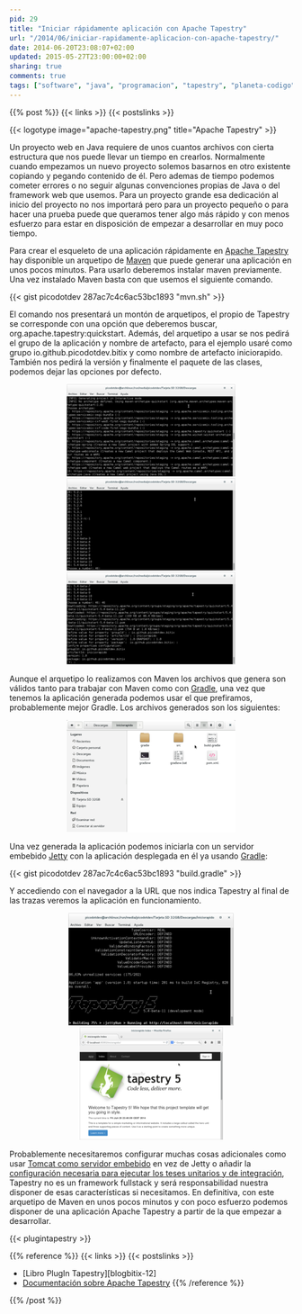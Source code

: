```yaml
---
pid: 29
title: "Iniciar rápidamente aplicación con Apache Tapestry"
url: "/2014/06/iniciar-rapidamente-aplicacion-con-apache-tapestry/"
date: 2014-06-20T23:08:07+02:00
updated: 2015-05-27T23:00:00+02:00
sharing: true
comments: true
tags: ["software", "java", "programacion", "tapestry", "planeta-codigo", "blog-stack"]
---
```


{{% post %}}
{{< links >}}
{{< postslinks >}}

{{< logotype image="apache-tapestry.png" title="Apache Tapestry" >}}

Un proyecto web en Java requiere de unos cuantos archivos con cierta estructura que nos puede llevar un tiempo en crearlos. Normalmente cuando empezamos un nuevo proyecto solemos basarnos en otro existente  copiando y pegando contenido de él. Pero ademas de tiempo podemos cometer errores o no seguir algunas convenciones propias de Java o del framework web que usemos. Para un proyecto grande esa dedicación al inicio del proyecto no nos importará pero para un proyecto pequeño o para hacer una prueba puede que queramos tener algo más rápido y con menos esfuerzo para estar en disposición de empezar a desarrollar en muy poco tiempo.

Para crear el esqueleto de una aplicación rápidamente en [Apache Tapestry](http://tapestry.apache.org/) hay disponible un arquetipo de [Maven](http://maven.apache.org/) que puede generar una aplicación en unos pocos minutos. Para usarlo deberemos instalar maven previamente. Una vez instalado Maven basta con que usemos el siguiente comando.

{{< gist picodotdev 287ac7c4c6ac53bc1893 "mvn.sh" >}}

El comando nos presentará un montón de arquetipos, el propio de Tapestry se corresponde con una opción que deberemos buscar, org.apache.tapestry:quickstart. Además, del arquetipo a usar se nos pedirá el grupo de la aplicación y nombre de artefacto, para el ejemplo usaré como grupo io.github.picodotdev.bitix y como nombre de artefacto iniciorapido. También nos pedirá la versión y finalmente el paquete de las clases, podemos dejar las opciones por defecto.

<div class="media" style="text-align: center;">
	<a href="assets/images/custom/posts/29/arquetipos-maven.png" title="Arquetipos de Maven" data-gallery><img src="assets/images/custom/posts/29/arquetipos-maven-thumb.png"></a>
	<a href="assets/images/custom/posts/29/arquetipos-tapestry.png" title="Arquetipos de Apache Tapestry" data-gallery><img src="assets/images/custom/posts/29/arquetipos-tapestry-thumb.png"></a>
	<a href="assets/images/custom/posts/29/arquetipo-tapestry.png" title="Arquetipo de Apache Tapestry" data-gallery><img src="assets/images/custom/posts/29/arquetipo-tapestry-thumb.png"></a>
</div>

Aunque el arquetipo lo realizamos con Maven los archivos que genera son válidos tanto para trabajar con Maven como con [Gradle](http://www.gradle.org/), una vez que tenemos la aplicación generada podemos usar el que prefiramos, probablemente mejor Gradle. Los archivos generados son los siguientes:

<div class="media" style="text-align: center;">
	<a href="assets/images/custom/posts/29/archivos-generados.png" title="Terminal al iniciar la aplicación" data-gallery><img src="assets/images/custom/posts/29/archivos-generados-thumb.png"></a>
</div>

Una vez generada la aplicación podemos iniciarla con un servidor embebido [Jetty](http://www.eclipse.org/jetty/) con la aplicación desplegada en él ya usando [Gradle](http://www.gradle.org/):

{{< gist picodotdev 287ac7c4c6ac53bc1893 "build.gradle" >}}

Y accediendo con el navegador a la URL que nos indica Tapestry al final de las trazas veremos la aplicación en funcionamiento.

<div class="media" style="text-align: center;">
	<a href="assets/images/custom/posts/29/inicio-aplicacion-terminal.png" title="Terminal al iniciar la aplicación" data-gallery><img src="assets/images/custom/posts/29/inicio-aplicacion-terminal-thumb.png"></a>
	<a href="assets/images/custom/posts/29/inicio-aplicacion-navegador.png" title="Aplicación en el navegador" data-gallery><img src="assets/images/custom/posts/29/inicio-aplicacion-navegador-thumb.png"></a>
</div>

Probablemente necesitaremos configurar muchas cosas adicionales como usar [Tomcat como servidor embebido](https://github.com/bmuschko/gradle-tomcat-plugin) en vez de Jetty o añadir la [configuración necesaria para ejecutar los teses unitarios y de integración](http://elblogdepicodev.blogspot.com.es/2013/06/pruebas-unitarias-y-de-integracion-en-apache-tapestry.html), Tapestry no es un framework fullstack y será responsabilidad nuestra disponer de esas características si necesitamos. En definitiva, con este arquetipo de Maven en unos pocos minutos y con poco esfuerzo podemos disponer de una aplicación Apache Tapestry a partir de la que empezar a desarrollar.

{{< plugintapestry >}}

{{% reference %}}
{{< links >}}
{{< postslinks >}}
* [Libro PlugIn Tapestry][blogbitix-12]
* [Documentación sobre Apache Tapestry](http://elblogdepicodev.blogspot.com.es/2010/05/documentacion-sobre-apache-tapestry.html)
{{% /reference %}}

{{% /post %}}
